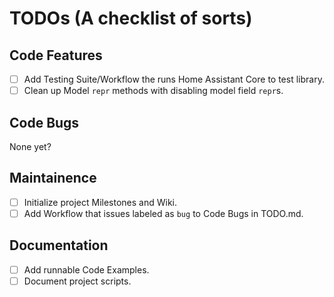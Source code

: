 # TODOs (A checklist of sorts)

## Code Features
- [ ] Add Testing Suite/Workflow the runs Home Assistant Core to test library.
- [ ] Clean up Model `repr` methods with disabling model field `repr`s.

## Code Bugs
None yet?

## Maintainence
- [ ] Initialize project Milestones and Wiki.
- [ ] Add Workflow that issues labeled as `bug` to Code Bugs in TODO.md.

## Documentation
- [ ] Add runnable Code Examples.
- [ ] Document project scripts.
